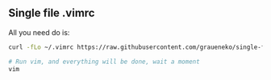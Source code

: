 ## Single file .vimrc

All you need do is:
```bash
curl -fLo ~/.vimrc https://raw.githubusercontent.com/graueneko/single-file-vimrc/master/.vimrc

# Run vim, and everything will be done, wait a moment
vim
```
